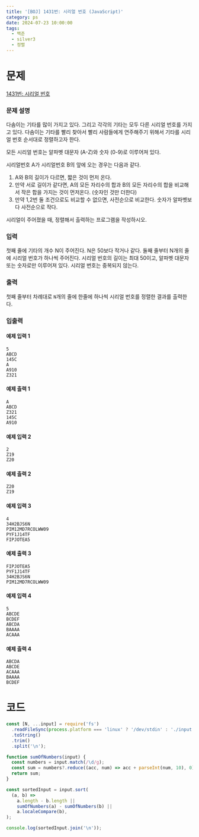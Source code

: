 ```yaml
---
title: '[BOJ] 1431번: 시리얼 번호 (JavaScript)'
category: ps
date: 2024-07-23 10:00:00
tags:
  - 백준
  - silver3
  - 정렬
---
```


# 문제

[1431번: 시리얼 번호](https://www.acmicpc.net/problem/1431)

### 문제 설명

다솜이는 기타를 많이 가지고 있다. 그리고 각각의 기타는 모두 다른 시리얼 번호를 가지고 있다. 다솜이는 기타를 빨리 찾아서 빨리 사람들에게 연주해주기 위해서 기타를 시리얼 번호 순서대로 정렬하고자 한다.

모든 시리얼 번호는 알파벳 대문자 (A-Z)와 숫자 (0-9)로 이루어져 있다.

시리얼번호 A가 시리얼번호 B의 앞에 오는 경우는 다음과 같다.

1. A와 B의 길이가 다르면, 짧은 것이 먼저 온다.
2. 만약 서로 길이가 같다면, A의 모든 자리수의 합과 B의 모든 자리수의 합을 비교해서 작은 합을 가지는 것이 먼저온다. (숫자인 것만 더한다)
3. 만약 1,2번 둘 조건으로도 비교할 수 없으면, 사전순으로 비교한다. 숫자가 알파벳보다 사전순으로 작다.

시리얼이 주어졌을 때, 정렬해서 출력하는 프로그램을 작성하시오.

### 입력

첫째 줄에 기타의 개수 N이 주어진다. N은 50보다 작거나 같다. 둘째 줄부터 N개의 줄에 시리얼 번호가 하나씩 주어진다. 시리얼 번호의 길이는 최대 50이고, 알파벳 대문자 또는 숫자로만 이루어져 있다. 시리얼 번호는 중복되지 않는다.

### 출력

첫째 줄부터 차례대로 `N`개의 줄에 한줄에 하나씩 시리얼 번호를 정렬한 결과를 출력한다.

### 입출력

<div style={{display:'flex', justifyContent:'space-around', gap:'50px'}}>

<div style={{width:'100%'}}>

#### 예제 입력 1

```text
5
ABCD
145C
A
A910
Z321
```

</div>

<div style={{width:'100%'}}>

#### 예제 출력 1

```text
A
ABCD
Z321
145C
A910
```

</div>

</div>
<div style={{display:'flex', justifyContent:'space-around', gap:'50px'}}>

<div style={{width:'100%'}}>

#### 예제 입력 2

```text
2
Z19
Z20
```

</div>

<div style={{width:'100%'}}>

#### 예제 출력 2

```text
Z20
Z19
```

</div>

</div>
<div style={{display:'flex', justifyContent:'space-around', gap:'50px'}}>

<div style={{width:'100%'}}>

#### 예제 입력 3

```text
4
34H2BJS6N
PIM12MD7RCOLWW09
PYF1J14TF
FIPJOTEA5
```

</div>

<div style={{width:'100%'}}>

#### 예제 출력 3

```text
FIPJOTEA5
PYF1J14TF
34H2BJS6N
PIM12MD7RCOLWW09
```

</div>

</div>
<div style={{display:'flex', justifyContent:'space-around', gap:'50px'}}>

<div style={{width:'100%'}}>

#### 예제 입력 4

```text
5
ABCDE
BCDEF
ABCDA
BAAAA
ACAAA
```

</div>

<div style={{width:'100%'}}>

#### 예제 출력 4

```text
ABCDA
ABCDE
ACAAA
BAAAA
BCDEF
```

</div>

</div>

# 코드

```js
const [N, ...input] = require('fs')
  .readFileSync(process.platform === 'linux' ? '/dev/stdin' : './input.txt')
  .toString()
  .trim()
  .split('\n');

function sumOfNumbers(input) {
  const numbers = input.match(/\d/g);
  const sum = numbers?.reduce((acc, num) => acc + parseInt(num, 10), 0) || 0;
  return sum;
}

const sortedInput = input.sort(
  (a, b) =>
    a.length - b.length ||
    sumOfNumbers(a) - sumOfNumbers(b) ||
    a.localeCompare(b),
);

console.log(sortedInput.join('\n'));
```

